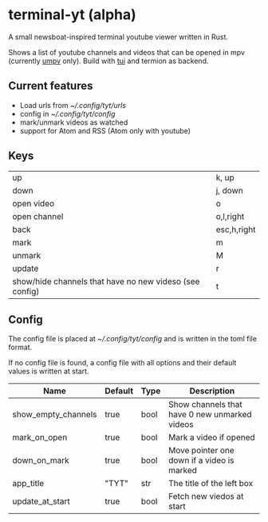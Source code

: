 # terminal-yt (alpha)

A small newsboat-inspired terminal youtube viewer written in Rust.

Shows a list of youtube channels and videos that can be opened in mpv (currently [umpv](https://pastebin.com/eAs451QF) only).
Build with [tui](https://github.com/fdehau/tui-rs) and termion as backend.

## Current features

- Load urls from _~/.config/tyt/urls_
- config in _~/.config/tyt/config_
- mark/unmark videos as watched
- support for Atom and RSS (Atom only with youtube)

## Keys

|                                                         |             |
|---------------------------------------------------------|-------------|
| up                                                      | k, up       |
| down                                                    | j, down     |
| open video                                              | o           |
| open channel                                            | o,l,right   |
| back                                                    | esc,h,right |
| mark                                                    | m           |
| unmark                                                  | M           |
| update                                                  | r           |
| show/hide channels that have no new videso (see config) | t           |

## Config

The config file is placed at _~/.config/tyt/config_ and is written in the toml file format.

If no config file is found, a config file with all options and their default values is written at start.

| Name                | Default | Type | Description                                                         |
|---------------------|---------|------|---------------------------------------------------------------------|
| show_empty_channels | true    | bool | Show channels that have 0 new unmarked videos |
| mark_on_open        | true    | bool | Mark a video if opened                                              |
| down_on_mark        | true    | bool | Move pointer one down if a video is marked                          |
| app_title           | "TYT"   | str  | The title of the left box                                           |
| update_at_start     | true    | bool | Fetch new viedos at start                                           |
